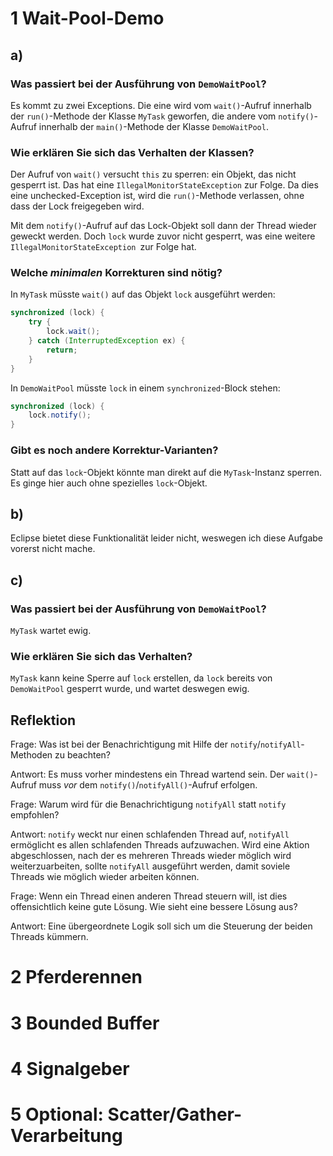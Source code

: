 # 1 Wait-Pool-Demo

## a)

### Was passiert bei der Ausführung von `DemoWaitPool`?

Es kommt zu zwei Exceptions. Die eine wird vom `wait()`-Aufruf innerhalb der
`run()`-Methode der Klasse `MyTask` geworfen, die andere vom `notify()`-Aufruf
innerhalb der `main()`-Methode der Klasse `DemoWaitPool`.

### Wie erklären Sie sich das Verhalten der Klassen?

Der Aufruf von `wait()` versucht `this` zu sperren: ein Objekt, das nicht
gesperrt ist. Das hat eine `IllegalMonitorStateException` zur Folge. Da dies
eine unchecked-Exception ist, wird die `run()`-Methode verlassen, ohne dass der
Lock freigegeben wird.

Mit dem `notify()`-Aufruf auf das Lock-Objekt soll dann der Thread wieder
geweckt werden. Doch `lock` wurde zuvor nicht gesperrt, was eine weitere
`IllegalMonitorStateException `zur Folge hat.

### Welche _minimalen_ Korrekturen sind nötig?

In `MyTask` müsste `wait()` auf das Objekt `lock` ausgeführt werden:

```java
synchronized (lock) {
    try {
        lock.wait();
    } catch (InterruptedException ex) {
        return;
    }
}
```

In `DemoWaitPool` müsste `lock` in einem `synchronized`-Block stehen:

```java
synchronized (lock) {
    lock.notify();
}
```

### Gibt es noch andere Korrektur-Varianten?

Statt auf das `lock`-Objekt könnte man direkt auf die `MyTask`-Instanz sperren.
Es ginge hier auch ohne spezielles `lock`-Objekt.

## b)

Eclipse bietet diese Funktionalität leider nicht, weswegen ich diese Aufgabe
vorerst nicht mache.

## c)

### Was passiert bei der Ausführung von `DemoWaitPool`?

`MyTask` wartet ewig.

### Wie erklären Sie sich das Verhalten?

`MyTask` kann keine Sperre auf `lock` erstellen, da `lock` bereits von
`DemoWaitPool` gesperrt wurde, und wartet deswegen ewig.

## Reflektion

Frage: Was ist bei der Benachrichtigung mit Hilfe der `notify`/`notifyAll`-Methoden zu beachten?

Antwort: Es muss vorher mindestens ein Thread wartend sein. Der `wait()`-Aufruf
muss _vor_ dem `notify()`/`notifyAll()`-Aufruf erfolgen.

Frage: Warum wird für die Benachrichtigung `notifyAll` statt `notify` empfohlen?

Antwort: `notify` weckt nur einen schlafenden Thread auf, `notifyAll` ermöglicht
es allen schlafenden Threads aufzuwachen. Wird eine Aktion abgeschlossen, nach
der es mehreren Threads wieder möglich wird weiterzuarbeiten, sollte `notifyAll`
ausgeführt werden, damit soviele Threads wie möglich wieder arbeiten können.

Frage: Wenn ein Thread einen anderen Thread steuern will, ist dies offensichtlich keine gute Lösung. Wie sieht eine bessere Lösung aus?

Antwort: Eine übergeordnete Logik soll sich um die Steuerung der beiden Threads
kümmern.

# 2 Pferderennen

# 3 Bounded Buffer

# 4 Signalgeber

# 5 Optional: Scatter/Gather-Verarbeitung
